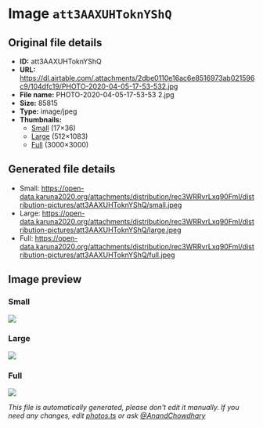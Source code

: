 # Image `att3AAXUHToknYShQ`

## Original file details

- **ID:** att3AAXUHToknYShQ
- **URL:** https://dl.airtable.com/.attachments/2dbe0110e16ac6e8516973ab021596c9/104dfc19/PHOTO-2020-04-05-17-53-532.jpg
- **File name:** PHOTO-2020-04-05-17-53-53 2.jpg
- **Size:** 85815
- **Type:** image/jpeg
- **Thumbnails:**
  - [Small](https://dl.airtable.com/.attachmentThumbnails/c6c01ff34108390e2a9db5e5fbb91223/c0578404) (17×36)
  - [Large](https://dl.airtable.com/.attachmentThumbnails/01c2b1ee2da5c2dec7005a70e3ec9571/27b5428d) (512×1083)
  - [Full](https://dl.airtable.com/.attachmentThumbnails/860f01f85f283158b3b8ac8b81c9ae7f/c7e9bffc) (3000×3000)

## Generated file details

- Small: https://open-data.karuna2020.org/attachments/distribution/rec3WRRvrLxq90FmI/distribution-pictures/att3AAXUHToknYShQ/small.jpeg
- Large: https://open-data.karuna2020.org/attachments/distribution/rec3WRRvrLxq90FmI/distribution-pictures/att3AAXUHToknYShQ/large.jpeg
- Full: https://open-data.karuna2020.org/attachments/distribution/rec3WRRvrLxq90FmI/distribution-pictures/att3AAXUHToknYShQ/full.jpeg

## Image preview

### Small

![](https://open-data.karuna2020.org/attachments/distribution/rec3WRRvrLxq90FmI/distribution-pictures/att3AAXUHToknYShQ/small.jpeg)

### Large

![](https://open-data.karuna2020.org/attachments/distribution/rec3WRRvrLxq90FmI/distribution-pictures/att3AAXUHToknYShQ/large.jpeg)

### Full

![](https://open-data.karuna2020.org/attachments/distribution/rec3WRRvrLxq90FmI/distribution-pictures/att3AAXUHToknYShQ/full.jpeg)

_This file is automatically generated, please don't edit it manually. If you need any changes, edit [photos.ts](/photos.ts) or ask [@AnandChowdhary](https://github.com/AnandChowdhary)_
